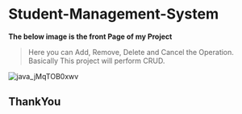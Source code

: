 # Student-Management-System

**The below image is the front Page of my Project**
> Here you can Add, Remove, Delete and Cancel the Operation. Basically This project will perform CRUD.

![java_jMqTOB0xwv](https://github.com/ajay980p/Student-Management-System/assets/75460286/5e6ef762-43d1-4ef3-a909-5ab585ff0460)

## ThankYou
